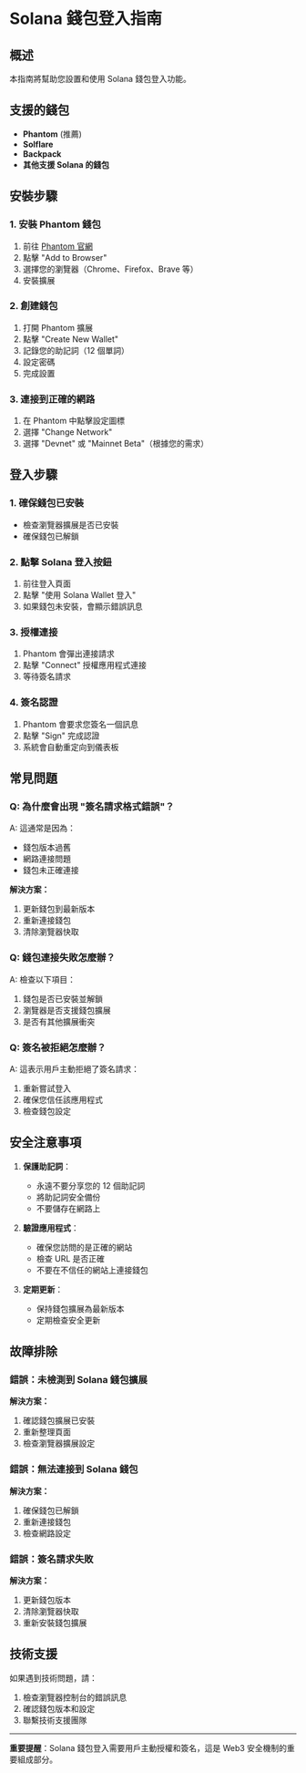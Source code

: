 # Solana 錢包登入指南

## 概述

本指南將幫助您設置和使用 Solana 錢包登入功能。

## 支援的錢包

- **Phantom** (推薦)
- **Solflare**
- **Backpack**
- **其他支援 Solana 的錢包**

## 安裝步驟

### 1. 安裝 Phantom 錢包

1. 前往 [Phantom 官網](https://phantom.app/)
2. 點擊 "Add to Browser"
3. 選擇您的瀏覽器（Chrome、Firefox、Brave 等）
4. 安裝擴展

### 2. 創建錢包

1. 打開 Phantom 擴展
2. 點擊 "Create New Wallet"
3. 記錄您的助記詞（12 個單詞）
4. 設定密碼
5. 完成設置

### 3. 連接到正確的網路

1. 在 Phantom 中點擊設定圖標
2. 選擇 "Change Network"
3. 選擇 "Devnet" 或 "Mainnet Beta"（根據您的需求）

## 登入步驟

### 1. 確保錢包已安裝

- 檢查瀏覽器擴展是否已安裝
- 確保錢包已解鎖

### 2. 點擊 Solana 登入按鈕

1. 前往登入頁面
2. 點擊 "使用 Solana Wallet 登入"
3. 如果錢包未安裝，會顯示錯誤訊息

### 3. 授權連接

1. Phantom 會彈出連接請求
2. 點擊 "Connect" 授權應用程式連接
3. 等待簽名請求

### 4. 簽名認證

1. Phantom 會要求您簽名一個訊息
2. 點擊 "Sign" 完成認證
3. 系統會自動重定向到儀表板

## 常見問題

### Q: 為什麼會出現 "簽名請求格式錯誤"？

A: 這通常是因為：

- 錢包版本過舊
- 網路連接問題
- 錢包未正確連接

**解決方案：**

1. 更新錢包到最新版本
2. 重新連接錢包
3. 清除瀏覽器快取

### Q: 錢包連接失敗怎麼辦？

A: 檢查以下項目：

1. 錢包是否已安裝並解鎖
2. 瀏覽器是否支援錢包擴展
3. 是否有其他擴展衝突

### Q: 簽名被拒絕怎麼辦？

A: 這表示用戶主動拒絕了簽名請求：

1. 重新嘗試登入
2. 確保您信任該應用程式
3. 檢查錢包設定

## 安全注意事項

1. **保護助記詞**：

   - 永遠不要分享您的 12 個助記詞
   - 將助記詞安全備份
   - 不要儲存在網路上

2. **驗證應用程式**：

   - 確保您訪問的是正確的網站
   - 檢查 URL 是否正確
   - 不要在不信任的網站上連接錢包

3. **定期更新**：
   - 保持錢包擴展為最新版本
   - 定期檢查安全更新

## 故障排除

### 錯誤：未檢測到 Solana 錢包擴展

**解決方案：**

1. 確認錢包擴展已安裝
2. 重新整理頁面
3. 檢查瀏覽器擴展設定

### 錯誤：無法連接到 Solana 錢包

**解決方案：**

1. 確保錢包已解鎖
2. 重新連接錢包
3. 檢查網路設定

### 錯誤：簽名請求失敗

**解決方案：**

1. 更新錢包版本
2. 清除瀏覽器快取
3. 重新安裝錢包擴展

## 技術支援

如果遇到技術問題，請：

1. 檢查瀏覽器控制台的錯誤訊息
2. 確認錢包版本和設定
3. 聯繫技術支援團隊

---

**重要提醒**：Solana 錢包登入需要用戶主動授權和簽名，這是 Web3 安全機制的重要組成部分。
